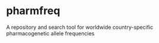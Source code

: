 # pharmfreq
A repository and search tool for worldwide country-specific pharmacogenetic allele frequencies
